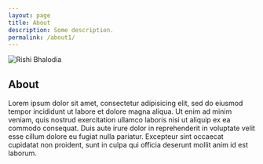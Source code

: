 ```yaml
---
layout: page
title: About
description: Some description.
permalink: /about1/
---
```


<img itemprop="image" class="img-rounded" src="http://res.cloudinary.com/dykavvkou/image/upload/v1511024989/profile_sf98xq.jpg" alt="Rishi Bhalodia">

## About

Lorem ipsum dolor sit amet, consectetur adipisicing elit, sed do eiusmod
tempor incididunt ut labore et dolore magna aliqua. Ut enim ad minim veniam,
quis nostrud exercitation ullamco laboris nisi ut aliquip ex ea commodo
consequat. Duis aute irure dolor in reprehenderit in voluptate velit esse
cillum dolore eu fugiat nulla pariatur. Excepteur sint occaecat cupidatat non
proident, sunt in culpa qui officia deserunt mollit anim id est laborum.

